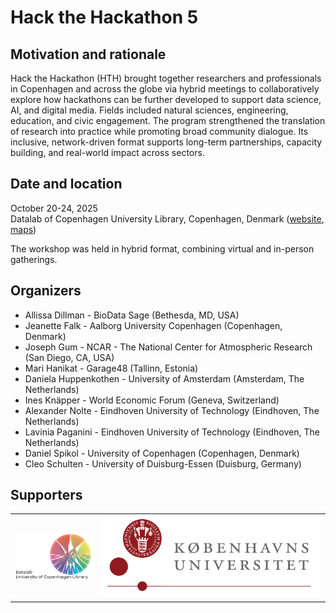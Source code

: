 <!--
.. title: Hack the Hackathon vol. 5
.. slug: events/hth5
.. hide_title: false
.. date: 2024-11-21 19:31:58 UTC
.. tags: 
.. category: 
.. link: 
.. description: 
.. type: text
-->

<style>
td, th {
   border: none!important;
}
</style>

# Hack the Hackathon 5

## Motivation and rationale
Hack the Hackathon (HTH) brought together researchers and professionals in Copenhagen and across the globe via hybrid meetings to collaboratively explore how hackathons can be further developed to support data science, AI, and digital media. Fields included natural sciences, engineering, education, and civic engagement. The program strengthened the translation of research into practice while promoting broad community dialogue. Its inclusive, network-driven format supports long-term partnerships, capacity building, and real-world impact across sectors. 

## Date and location
October 20-24, 2025  
Datalab of Copenhagen University Library, Copenhagen, Denmark ([website](https://kub.ku.dk/biblioteker/nord/), [maps](https://maps.app.goo.gl/VKSgnkTfvafwHg377))

The workshop was held in hybrid format, combining virtual and in-person gatherings.

## Organizers
- Allissa Dillman - BioData Sage (Bethesda, MD, USA)
- Jeanette Falk - Aalborg University Copenhagen (Copenhagen, Denmark)
- Joseph Gum - NCAR - The National Center for Atmospheric Research (San Diego, CA, USA)
- Mari Hanikat - Garage48 (Tallinn, Estonia)
- Daniela Huppenkothen - University of Amsterdam (Amsterdam, The Netherlands)
- Ines Knäpper - World Economic Forum (Geneva, Switzerland)
- Alexander Nolte - Eindhoven University of Technology (Eindhoven, The Netherlands)
- Lavinia Paganini - Eindhoven University of Technology (Eindhoven, The Netherlands)
- Daniel Spikol - University of Copenhagen (Copenhagen, Denmark)
- Cleo Schulten - University of Duisburg-Essen (Duisburg, Germany)

## Supporters

<table>
  <tr>
    <td><a href="https://kub.kb.dk/datalab" target="_blank" class="logo-link"><img class="logo" src="/images/funders/datalab-kub-library.png" alt="Kub Datalab"/></a></td>
    <td><a href="https://www.ku.dk/en" target="_blank" class="logo-link"><img class="logo" src="/images/funders/university-of-copenhagen.png" alt="University of Copenhagen"/></a></td>
  </tr>
</table>
